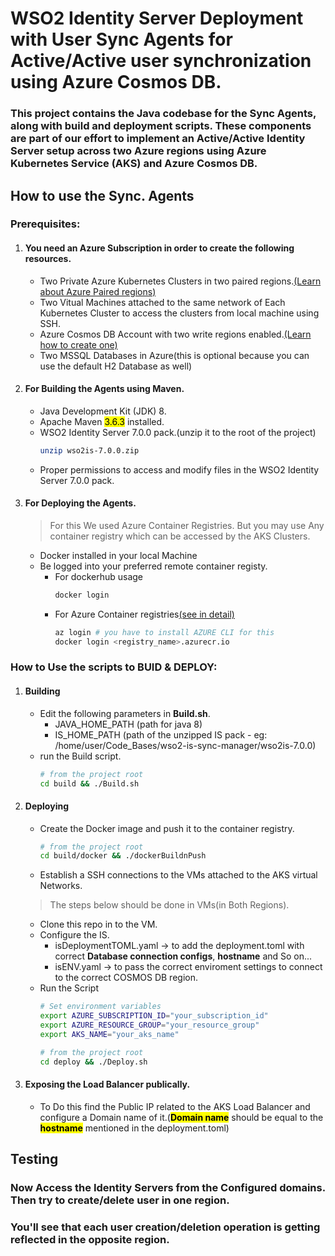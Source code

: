 # WSO2 Identity Server Deployment with User Sync Agents for Active/Active user synchronization using Azure Cosmos DB.

### This project contains the Java codebase for the Sync Agents, along with build and deployment scripts. These components are part of our effort to implement an Active/Active Identity Server setup across two Azure regions using Azure Kubernetes Service (AKS) and Azure Cosmos DB.

## How to use the Sync. Agents

### Prerequisites:

1. #### You need an Azure Subscription in order to create the following resources.
   - Two Private Azure Kubernetes Clusters in two paired regions.[(Learn about Azure Paired regions)](https://learn.microsoft.com/en-us/azure/reliability/cross-region-replication-azure)
   - Two Vitual Machines attached to the same network of Each Kubernetes Cluster to access the clusters from local machine using SSH.
   - Azure Cosmos DB Account with two write regions enabled.[(Learn how to create one)](https://learn.microsoft.com/en-us/azure/cosmos-db/nosql/quickstart-portal)
   - Two MSSQL Databases in Azure(this is optional because you can use the default H2 Database as well)
2. #### For Building the Agents using Maven.
   - Java Development Kit (JDK) 8.
   - Apache Maven <mark>3.6.3</mark> installed.
   - WSO2 Identity Server 7.0.0 pack.(unzip it to the root of the project)
     ```bash
     unzip wso2is-7.0.0.zip
     ```
   - Proper permissions to access and modify files in the WSO2 Identity Server 7.0.0 pack.
3. #### For Deploying the Agents.
   > For this We used Azure Container Registries. But you may use Any container registry which can be accessed by the AKS Clusters.
   - Docker installed in your local Machine
   - Be logged into your preferred remote container registy.
     - For dockerhub usage
       ```bash
       docker login
       ```
     - For Azure Container registries[(see in detail)](https://learn.microsoft.com/en-us/azure/container-registry/container-registry-authentication?tabs=azure-cli)
       ```bash
       az login # you have to install AZURE CLI for this
       docker login <registry_name>.azurecr.io
       ```

### How to Use the scripts to BUID & DEPLOY:

1. #### Building
    - Edit the following parameters in **Build.sh**.
        - JAVA_HOME_PATH (path for java 8)
        - IS_HOME_PATH (path of the unzipped IS pack - eg: /home/user/Code_Bases/wso2-is-sync-manager/wso2is-7.0.0)
    - run the Build script.
        ```bash
        # from the project root
        cd build && ./Build.sh
        ```
2. #### Deploying
    - Create the Docker image and push it to the container registry.
        ```bash
        # from the project root
        cd build/docker && ./dockerBuildnPush
        ```
    - Establish a SSH connections to the VMs attached to the AKS virtual Networks.
    > The steps below should be done in VMs(in Both Regions).
    - Clone this repo in to the VM.
    - Configure the IS.
        - isDeploymentTOML.yaml -> to add the deployment.toml with correct **Database connection configs**, **hostname** and So on...
        - isENV.yaml -> to pass the correct enviroment settings to connect to the correct COSMOS DB region.
    - Run the Script
        ```bash
        # Set environment variables
        export AZURE_SUBSCRIPTION_ID="your_subscription_id"
        export AZURE_RESOURCE_GROUP="your_resource_group"
        export AKS_NAME="your_aks_name"

        # from the project root
        cd deploy && ./Deploy.sh
        ```
3. #### Exposing the Load Balancer publically.
    - To Do this find the Public IP related to the AKS Load Balancer and configure a Domain name of it.(<mark>**Domain name**</mark> should be equal to the <mark>**hostname**</mark> mentioned in the deployment.toml)

## Testing 

### Now Access the Identity Servers from the Configured domains. Then try to create/delete user in one region. 
### You'll see that each user creation/deletion operation is getting reflected in the opposite region.